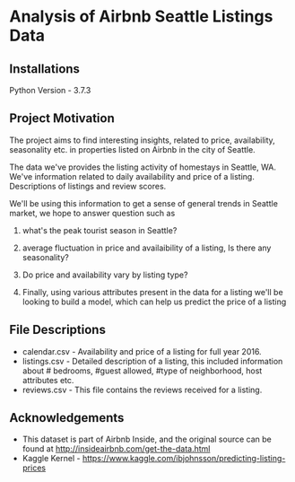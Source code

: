 <h1>Analysis of Airbnb Seattle Listings Data </h1>

<h2>Installations</h2>

Python Version - 3.7.3

<h2>Project Motivation</h2>

The project aims to find interesting insights, related to price, availability, seasonality etc. in properties listed on Airbnb in the city of Seattle.

The data we've provides the listing activity of homestays in Seattle, WA. We've information related to daily availability and price of a listing. Descriptions of listings and review scores.

We'll be using this information to get a sense of general trends in Seattle market, we hope to answer question such as 
1. what's the peak tourist season in Seattle?

1. average fluctuation in price and availaibility of a listing, Is there any seasonality?

1. Do price and availability vary by listing type?

1. Finally, using various attributes present in the data for a listing we'll be looking to build a model, which can help us predict the       price of a listing


<h2>File Descriptions</h2>

* calendar.csv - Availability and price of a listing for full year 2016.
* listings.csv - Detailed description of a listing, this included information about # bedrooms, #guest allowed, #type of neighborhood, host                  attributes etc.
* reviews.csv - This file contains the reviews received for a listing.

<h2>Acknowledgements</h2>

* This dataset is part of Airbnb Inside, and the original source can be found at http://insideairbnb.com/get-the-data.html
* Kaggle Kernel - https://www.kaggle.com/ibjohnsson/predicting-listing-prices

